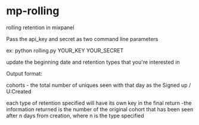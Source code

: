 mp-rolling
==========

rolling retention in mixpanel

Pass the api_key and secret as two command line parameters 

ex:
python rolling.py YOUR_KEY YOUR_SECRET

update the beginning date and retention types that you're interested in

Output format:

cohorts - the total number of uniques seen with that day as the Signed up / U:Created

each type of retention specified will have its own key in the final return
-the information returned is the number of the original cohort that has been seen after n days from creation, where n is the type specified

